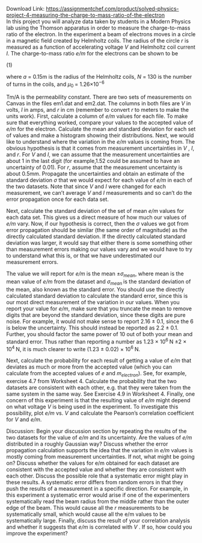 Download Link: https://assignmentchef.com/product/solved-physics-project-4-measuring-the-charge-to-mass-ratio-of-the-electron
<br>
In this project you will analyze data taken by students in a Modern Physics lab using the Thomson apparatus in order to measure the charge-to-mass ratio of the electron. In the experiment a beam of electrons moves in a circle in a magnetic field created by Helmholtz coils. The radius of the circle <em>r </em>is measured as a function of accelerating voltage <em>V </em>and Helmholtz coil current <em>I</em>. The charge-to-mass ratio <em>e/m </em>for the electrons can be shown to be

(1)

where <em>a </em>= 0.15m is the radius of the Helmholtz coils, <em>N </em>= 130 is the number of turns in the coils, and <em>µ</em><sub>0 </sub>= 1<em>.</em>26×10<sup>−6</sup>

Tm/A is the permeability constant. There are two sets of measurements on Canvas in the files em1.dat and em2.dat. The columns in both files are <em>V </em>in volts, <em>I </em>in amps, and <em>r </em>in cm (remember to convert <em>r </em>to meters to make the units work). First, calculate a column of <em>e/m </em>values for each file. To make sure that everything worked, compare your values to the accepted value of <em>e/m </em>for the electron. Calculate the mean and standard deviation for each set of values and make a histogram showing their distributions. Next, we would like to understand where the variation in the <em>e/m </em>values is coming from. The obvious hypothesis is that it comes from measurement uncertainties in <em>V </em>, <em>I</em>, and <em>r</em>. For <em>V </em>and <em>I</em>, we can assume that the measurement uncertainties are about 1 in the last digit (for example,1.52 could be assumed to have an uncertainty of 0.01). For <em>r</em>, assume that the measurement uncertainty is about 0.5mm. Propagate the uncertainties and obtain an estimate of the standard deviation <em>σ </em>that we would expect for each value of <em>e/m </em>in each of the two datasets. Note that since <em>V </em>and <em>I </em>were changed for each measurement, we can’t average <em>V </em>and <em>I </em>measurements and so can’t do the error propagation once for each data set.

Next, calculate the standard deviation of the set of mean <em>e/m </em>values for each data set. This gives us a direct measure of how much our values of <em>e/m </em>vary. Now, if our hypothesis is correct, then the <em>σ </em>values we got from error propagation should be similar (the same order of magnitude) as the directly calculated standard deviation. If the directly calculated standard deviation was larger, it would say that either there is some something other than measurement errors making our values vary and we would have to try to understand what this is, or that we have underestimated our measurement errors.

The value we will report for <em>e/m </em>is the mean ±<em>σ<sub>mean</sub></em>, where mean is the mean value of <em>e/m </em>from the dataset and <em>σ<sub>mean </sub></em>is the standard deviation of the mean, also known as the standard error. You should use the directly calculated standard deviation to calculate the standard error, since this is our most direct measurement of the variation in our values. When you report your value for <em>e/m</em>, make sure that you truncate the mean to remove digits that are beyond the standard deviation, since these digits are pure noise. For example, it would not make sense to report 2.16 ± 0.1, since the 6 is below the uncertainty. This should instead be reported as 2.2 ± 0.1. Further, you should factor the same power of 10 out of both your mean and standard error. Thus rather than reporting a number as 1<em>.</em>23 × 10<sup>6 </sup>N ±2 × 10<sup>4 </sup>N, it is much clearer to write (1<em>.</em>23 ± 0<em>.</em>02) × 10<sup>6 </sup>N.

Next, calculate the probability for each result of getting a value of <em>e/m </em>that deviates as much or more from the accepted value (which you can calculate from the accepted values of <em>e </em>and <em>m<sub>electron</sub></em>). See, for example, exercise 4.7 from Worksheet 4. Calculate the probability that the two datasets are consistent with each other, e.g. that they were taken from the same system in the same way. See Exercise 4.9 in Worksheet 4. Finally, one concern of this experiment is that the resulting value of <em>e/m </em>might depend on what voltage <em>V </em>is being used in the experiment. To investigate this possibility, plot <em>e/m </em>vs. <em>V </em>and calculate the Pearson’s correlation coefficient for <em>V </em>and <em>e/m</em>.

Discussion: Begin your discussion section by repeating the results of the two datasets for the value of <em>e/m </em>and its uncertainty. Are the values of <em>e/m </em>distributed in a roughly Gaussian way? Discuss whether the error propagation calculation supports the idea that the variation in <em>e/m </em>values is mostly coming from measurement uncertainties. If not, what might be going on? Discuss whether the values for e/m obtained for each dataset are consistent with the accepted value and whether they are consistent with each other. Discuss the possible role that a systematic error might play in these results. A systematic error differs from random errors in that they push the results of a measurement in a specific direction. For example, in this experiment a systematic error would arise if one of the experimenters systematically read the beam radius from the middle rather than the outer edge of the beam. This would cause all the <em>r </em>measurements to be systematically small, which would cause all the e/m values to be systematically large. Finally, discuss the result of your correlation analysis and whether it suggests that <em>e/m </em>is correlated with <em>V </em>. If so, how could you improve the experiment?


